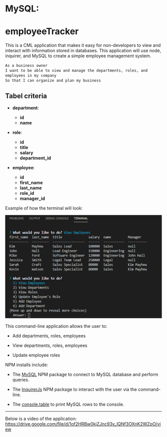 # MySQL:
# employeeTracker

This is a CML application that makes it easy for non-developers to view and interact with information stored in databases. This application will use node, inquirer, and MySQL to create a simple employee management system.

```
As a business owner
I want to be able to view and manage the departments, roles, and employees in my company
So that I can organize and plan my business
```

## Tabel criteria

* **department**:

  * **id** 
  * **name** 

* **role**:

  * **id** 
  * **title** 
  * **salary** 
  * **department_id** 

* **employee**:

  * **id** 
  * **first_name** 
  * **last_name** 
  * **role_id** 
  * **manager_id** 

Example of how the terminal will look:

![TTerminal Screenshot](Images/terminalSS.png?raw=true)
  
This command-line application allows the user to:

  * Add departments, roles, employees

  * View departments, roles, employees

  * Update employee roles


NPM installs include:

* The [MySQL](https://www.npmjs.com/package/mysql) NPM package to connect to MySQL database and perform queries.

* The [InquirerJs](https://www.npmjs.com/package/inquirer/v/0.2.3) NPM package to interact with the user via the command-line.

* The [console.table](https://www.npmjs.com/package/console.table) to print MySQL rows to the console. 
- - - 
Below is a video of the application: 
https://drive.google.com/file/d/1of2HRBw0kjZJnc93v_lQNf3OXnK2WZpO/view 